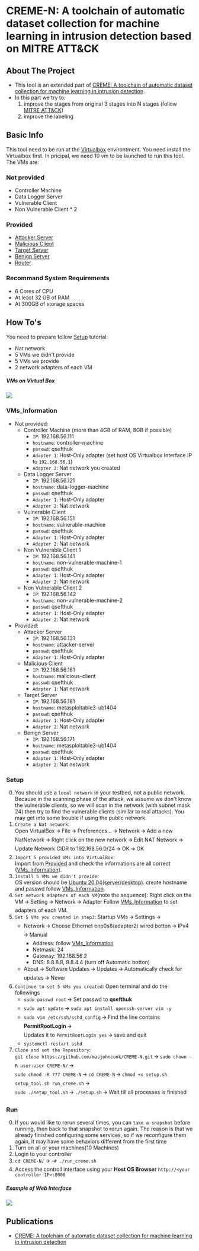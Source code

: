 # CREME-N: A toolchain of automatic dataset collection for machine learning in intrusion detection based on MITRE ATT&CK

<!-- ABOUT THE PROJECT -->
## About The Project

* This tool is an extended part of [CREME: A toolchain of automatic dataset collection for machine learning in intrusion detection](https://github.com/buihuukhoi/CREME).
* In this part we try to:
  1. improve the stages from original 3 stages into N stages (follow [MITRE ATT&CK](https://attack.mitre.org/))
  2. improve the labeling


## Basic Info
This tool need to be run at the [Virtualbox](https://www.virtualbox.org/wiki/Downloads) environtment. You need install the Virtualbox first. In pricipal, we need 10 vm to be launched to run this tool. The VMs are:

### Not provided
  * Controller Machine
  * Data Logger Server
  * Vulnerable Client
  * Non Vulnerable Client * 2

### Provided
  * [Attacker Server](https://drive.google.com/file/d/1zJa7NnR6H2pGFx0Q9ltlyAwFAp_yWXJo/view?usp=sharing)
  * [Malicious Client](https://drive.google.com/file/d/1XNrXRrvk_iuqcQ2f0RLz9kHkoJ-vbnWs/view)
  * [Target Server](https://drive.google.com/file/d/1dbUNo7AUhTCz18CiBB82nkYE-fh_UN3V/view)
  * [Benign Server](https://drive.google.com/file/d/1JqF4WyBSz0L63DT6cHBargdjtqb7UHld/view)
  * [Router](https://drive.google.com/file/d/1IT0w5QxJlWIou4cPKWEOSIxhbEmAkrmE/view?usp=sharing)

### Recommand System Requirements
* 6 Cores of CPU
* At least 32 GB of RAM
* At 300GB of storage spaces



<!-- GETTING STARTED -->
## How To's
You need to prepare follow [Setup](#Setup) tutorial:
  * Nat network
  * 5 VMs we didn't provide
  * 5 VMs we provide
  * 2 network adapters of each VM

##### VMs on Virtual Box
![](https://i.imgur.com/R4FWhjS.png)

### VMs_Information
* Not provided:
  * Controller Machine (more than 4GB of RAM, 8GB if possible)
     * `IP`: 192.168.56.111
     * `hostname`: controller-machine
     * `passwd`: qsefthuk
     * `Adapter 1`: Host-Only adapter (set host OS Virtualbox Interface IP to `192.168.56.1`)
     * `Adapter 2`: Nat network you created
  * Data Logger Server
     * `IP`: 192.168.56.121
     * `hostname`: data-logger-machine
     * `passwd`: qsefthuk
     * `Adapter 1`: Host-Only adapter
     * `Adapter 2`: Nat network
  * Vulnerable Client
     * `IP`: 192.168.56.151
     * `hostname`: vulnerable-machine
     * `passwd`: qsefthuk
     * `Adapter 1`: Host-Only adapter
     * `Adapter 2`: Nat network
  * Non Vulnerable Client 1
     * `IP`: 192.168.56.141
     * `hostname`: non-vulnerable-machine-1
     * `passwd`: qsefthuk
     * `Adapter 1`: Host-Only adapter
     * `Adapter 2`: Nat network
  * Non Vulnerable Client 2
     * `IP`: 192.168.56.142
     * `hostname`: non-vulnerable-machine-2
     * `passwd`: qsefthuk
     * `Adapter 1`: Host-Only adapter
     * `Adapter 2`: Nat network
* Provided:
  * Attacker Server
     * `IP`: 192.168.56.131
     * `hostname`: attacker-server
     * `passwd`: qsefthuk
     * `Adapter 1`: Host-Only adapter
  * Malicious Client
     * `IP`: 192.168.56.161
     * `hostname`: malicious-client
     * `passwd`: qsefthuk
     * `Adapter 1`: Nat network
  * Target Server
     * `IP`: 192.168.56.181
     * `hostname`: metasploitable3-ub1404
     * `passwd`: qsefthuk
     * `Adapter 1`: Host-Only adapter
     * `Adapter 2`: Nat network
  * Benign Server
     * `IP`: 192.168.56.171
     * `hostname`: metasploitable3-ub1404
     * `passwd`: qsefthuk
     * `Adapter 1`: Host-Only adapter
     * `Adapter 2`: Nat network

### Setup
0. You should use a `local network` in your testbed, not a public network. Because in the scanning phase of the attack, we assume we don't know the vulnerable clients, so we will scan in the network (with subnet mask 24) then try to find the vulnerable clients (similar to real attacks). You may get into some trouble if using the public network.
1. `Create a Nat network`:\
    Open VirtualBox 🡪 File 🡪 Preferences… 🡪 Network 🡪 Add a new NatNetwork 🡪 Right click on the new network 🡪 Edit NAT Network 🡪 Update Network CIDR to 192.168.56.0/24 🡪 OK 🡪 OK
2. `Import 5 provided VMs into VirtualBox`:\
    Import from [Provided](#Provided) and check the informations are all correct ([VMs_Information](#VMs_Information)).
3. `Install 5 VMs we didn't provide`:\
    OS version should be [Ubuntu 20.04(server/desktop)](https://ubuntu.com/download). create hostname and passwd follow [VMs_Information](#VMs_Information).
4. `Set network adapters of each VM`(note the sequence): Right click on the VM 🡪 Setting 🡪 Network 🡪 Adapter
    Follow [VMs_Information](#VMs_Information) to set adapters of each VM.
5. `Set 5 VMs you created in step3`: Startup VMs 🡪 Settings 🡪
    * Network 🡪 Choose Ethernet enp0s8(adapter2) wired botton 🡪 IPv4 🡪 Manual
        * Address: follow [VMs_Information](#VMs_Information)
        * Netmask: 24
        * Gateway: 192.168.56.2
        * DNS: 8.8.8.8, 8.8.4.4 (turn off Automatic botton)
    * About 🡪 Software Updates 🡪 Updates 🡪 Automatically check for updates 🡪 Never
6. `Continue to set 5 VMs you created`: Open terminal and do the followings
    * `sudo passwd root` 🡪 Set passwd to **qsefthuk**
    * `sudo apt update` 🡪 `sudo apt install openssh-server vim -y`
    * `sudo vim /etc/ssh/sshd_config` 🡪 Find the line contains **PermitRootLogin** 🡪\
    Updates it to `PermitRootLogin yes` 🡪 save and quit
    * `systemctl restart sshd`
7. `Clone and set the Repository`:    
    `git clone https://github.com/masjohncook/CREME-N.git` 🡪 `sudo chown -R user:user CREME-N/` 🡪\
    `sudo chmod -R 777 CREME-N` 🡪 `cd CREME-N` 🡪 `chmod +x setup.sh setup_tool.sh run_creme.sh` 🡪\
    `sudo ./setup_tool.sh` 🡪 `./setup.sh` 🡪 Wait till all processes is finished

### Run
0. If you would like to rerun several times, you can `take a snapshot` before running, then back to that snapshot to rerun again. The reason is that we already finished configuring some services, so if we reconfigure them again, it may have some behaviors different from the first time
1. Turn on all or your machines(10 Machines)
2. Login to your controller
3. `cd CREME-N/` 🡪 `~# ./run_creme.sh`
4. Access the controll interface using your **Host OS Browser** `http://<your controller IP>:8000`

##### Example of Web Interface
![](https://i.imgur.com/5xTMXRn.png)



<!-- Dataset -->
<!--## Generated Dataset

The dataset can be found at [here](https://drive.google.com/drive/folders/1bEsx64H2vogJKgI_OTVQ8n71VahtLxz5?usp=sharing)-->

## Publications
* [CREME: A toolchain of automatic dataset collection for machine learning in intrusion detection](https://www.sciencedirect.com/science/article/abs/pii/S1084804521002137)

